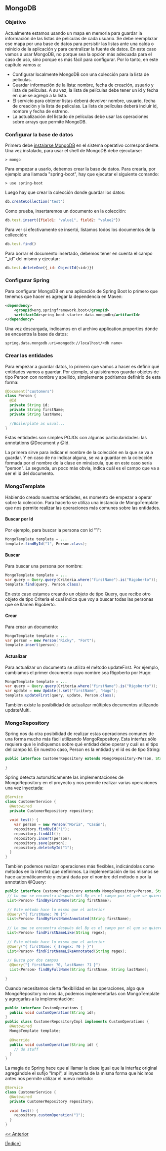 MongoDB
---

### Objetivo
Actualmente estamos usando un mapa en memoria para guardar la información de las listas de películas de cada usuario. Se debe reemplazar ese mapa por una base de datos para persistir las listas ante una caída o reinicio de la aplicación y para centralizar la fuente de datos. En este caso vamos a usar MongoDB, no porque sea la opción más adecuada para el caso de uso, sino porque es más fácil para configurar.
Por lo tanto, en este capítulo vamos a:
* Configurar localmente MongoDB con una colección para la lista de películas.
* Guardar información de la lista: nombre, fecha de creación, usuario y lista de películas. A su vez, la lista de películas debe tener un id y fecha en que se agregó a la lista.
* El servicio para obtener listas deberá devolver nombre, usuario, fecha de creación y la lista de películas. La lista de películas deberá incluir id, nombre y fecha de estreno.
* La actualización del listado de películas debe usar las operaciones sobre arrays que permite MongoDB.

### Configurar la base de datos
Primero debe [instalarse MongoDB](https://docs.mongodb.com/manual/installation/#mongodb-community-edition-installation-tutorials) en el sistema operativo correspondiente. Una vez instalado, para usar el shell de MongoDB debe ejecutarse:
```
> mongo
```

Para empezar a usarlo, debemos crear la base de datos. Para crearla, por ejemplo una llamada "spring-boot", hay que ejecutar el siguiente comando:
```
> use spring-boot
```

Luego hay que crear la colección donde guardar los datos:
```javascript
db.createCollection("test")
```

Como prueba, insertaremos un documento en la colección:
```javascript
db.test.insert({field1: "value1", field2: "value2"})
```

Para ver si efectivamente se insertó, listamos todos los documentos de la collección:
```javascript
db.test.find()
```

Para borrar el documento insertado, debemos tener en cuenta el campo "_id" del mismo y ejecutar:
```javascript
db.test.deleteOne({_id: ObjectId(<id>)})
```

### Configurar Spring
Para configurar MongoDB en una aplicación de Spring Boot lo primero que tenemos que hacer es agregar la dependencia en Maven:
```xml
<dependency>
    <groupId>org.springframework.boot</groupId>
    <artifactId>spring-boot-starter-data-mongodb</artifactId>
</dependency>
```

Una vez descargada, indicamos en el archivo application.properties dónde se encuentra la base de datos:
```
spring.data.mongodb.uri=mongodb://localhost/<db name>
```

### Crear las entidades
Para empezar a guardar datos, lo primero que vamos a hacer es definir qué entidades vamos a guardar. Por ejemplo, si quisiéramos guardar objetos de tipo Person con nombre y apellido, simplemente podríamos definirlo de esta forma:
  ```java
  @Document("customers")
  class Person {
    @Id
    private String id;
    private String firstName;
    private String lastName;
    
    //Boilerplate as usual...
  }
  ```
Estas entidades son simples POJOs con algunas particularidades: las annotations @Document y @Id. 

La primera sirve para indicar el nombre de la colección en la que se va a guardar. Y en caso de no indicar alguna, se va a guardar en la colección formada por el nombre de la clase en minúscula, que en este caso sería "person". La segunda, un poco más obvia, indica cuál es el campo que va a ser el id del documento.

### MongoTemplate
Habiendo creado nuestras entidades, es momento de empezar a operar sobre la colección. Para hacerlo se utiliza una instancia de MongoTemplate que nos permite realizar las operaciones más comunes sobre las entidades.

#### Buscar por Id
Por ejemplo, para buscar la persona con id "1":
```java
MongoTemplate template = ...
template.findById("1", Person.class);
```

#### Buscar
Para buscar una persona por nombre:
```java
MongoTemplate template = ...
var query = Query.query(Criteria.where("firstName").is("Rigoberto"));
template.find(query, Person.class);
```
En este caso estamos creando un objeto de tipo Query, que recibe otro objeto de tipo Criteria el cual indica que voy a buscar todas las personas que se llamen Rigoberto.

#### Crear
Para crear un documento:
```java
MongoTemplate template = ...
var person = new Person("Ricky", "Fort");
template.insert(person);
```

#### Actualizar 
Para actualizar un documento se utiliza el método updateFirst. Por ejemplo, cambiamos el primer documento cuyo nombre sea Rigoberto por Hugo:
```java
MongoTemplate template = ...
var query = Query.query(Criteria.where("firstName").is("Rigoberto"));
var update = new Update().set("firstName", "Hugo");
template.updateFirst(query, update, Person.class);
```
También existe la posibilidad de actualizar múltiples documentos utilizando updateMulti.

### MongoRepository 
Spring nos da otra posibilidad de realizar estas operaciones comunes de una forma mucho más fácil utilizando MongoRepository. Esta interfaz sólo requiere que le indiquemos sobre qué entidad debe operar y cuál es el tipo del campo Id. En nuestro caso, Person es la entidad y el id es de tipo String:
```java
public interface CustomerRepository extends MongoRepository<Person, String> {
  
}
```
Spring detecta automáticamente las implementaciones de MongoRepository en el proyecto y nos permite realizar varias operaciones una vez inyectada:
```java
@Service
class CustomerService {
  @Autowired
  private CustomerRepository repository;
  
  void test() {
    var person = new Person("Moria", "Casán");
    repository.findById("1");
    repository.findAll();
    repository.insert(person);
    repository.save(person);
    repository.deleteById("1");
  }
}
```

También podemos realizar operaciones más flexibles, indicándolas como métodos en la interfaz que definimos. La implementación de los mismos se hace automáticamente y estará dada por el nombre del método o por la annotation @Query:
```java
public interface CustomerRepository extends MongoRepository<Person, String> {
 // Lo que se encuentra después del By es el campo por el que se quiere buscar
 List<Person> findByFirstName(String firstName); 
 
 // Este método hace lo mismo que el anterior
 @Query("{ firstName: ?0 }")
 List<Person> findByFirstNameAnnotated(String firstName);
 
 // Lo que se encuentra después del By es el campo por el que se quiere buscar
 List<Person> findFirstNameLike(String regex); 
  
 // Este método hace lo mismo que el anterior
 @Query("{ firstName: { $regex: ?0 } }")
 List<Person> findFirstNameLikeAnnotated(String regex);
 
 // Busca por dos campos
  @Query("{ firstName: ?0, lastName: ?1 }")
  List<Person> findByFullName(String firstName, String lastName);
 
}
```

Cuando necesitamos cierta flexibilidad en las operaciones, algo que MongoRepository no nos da, podemos implementarlas con MongoTemplate y agregarlas a la implementación:
```java
public interface CustomOperations {
  public void customOperation(String id);
}
public class CustomerRepositoryImpl implements CustomOperations {
  @Autowired
  MongoTemplate template;
  
  @Override
  public void customOperation(String id) {
    // do stuff
  }
}
```
La magia de Spring hace que al llamar la clase igual que la interfaz original agregándole el sufijo "Impl", al inyectarla de la misma forma que hicimos antes nos permite utilizar el nuevo método:
```java
@Service
class CustomerService {
  @Autowired
  private CustomerRepository repository;
  
  void test() {
    repository.customOperation("1");
  }
}
```

[<< Anterior](https://github.com/gamestoy/das-spring-boot/tree/10_cache)

[[Índice]](https://github.com/gamestoy/das-spring-boot#%C3%ADndice)

